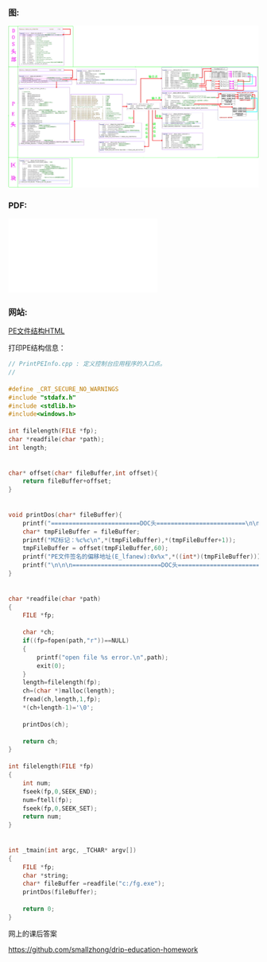 ### 图:

![PE文件结构](PE文件结构.jpg)

### PDF:

![PE文件结构PDF](PE文件结构.pdf)

### 网站:

[PE文件结构HTML](https://www.mallocfree.com/interview/windows-1-pe.htm)



打印PE结构信息：

```cpp
// PrintPEInfo.cpp : 定义控制台应用程序的入口点。
//

#define _CRT_SECURE_NO_WARNINGS
#include "stdafx.h"
#include <stdlib.h>
#include<windows.h>

int filelength(FILE *fp);
char *readfile(char *path);
int length;


char* offset(char* fileBuffer,int offset){
	return fileBuffer+offset;
}


void printDos(char* fileBuffer){
	printf("=========================DOC头=========================\n\n\n");
	char* tmpFileBuffer = fileBuffer;
	printf("MZ标记：%c%c\n",*(tmpFileBuffer),*(tmpFileBuffer+1));
	tmpFileBuffer = offset(tmpFileBuffer,60);
	printf("PE文件签名的偏移地址(E_lfanew):0x%x",*((int*)(tmpFileBuffer)));
	printf("\n\n\n=========================DOC头=========================");
}


char *readfile(char *path)
{
	FILE *fp;

	char *ch;
	if((fp=fopen(path,"r"))==NULL)
	{
		printf("open file %s error.\n",path);
		exit(0);
	}
	length=filelength(fp);
	ch=(char *)malloc(length);
	fread(ch,length,1,fp);
	*(ch+length-1)='\0';

	printDos(ch);
	
	return ch;
}

int filelength(FILE *fp)
{
	int num;
	fseek(fp,0,SEEK_END);
	num=ftell(fp);
	fseek(fp,0,SEEK_SET);
	return num;
}


int _tmain(int argc, _TCHAR* argv[])
{
	FILE *fp;
	char *string;
	char* fileBuffer =readfile("c:/fg.exe");
	printDos(fileBuffer);

	return 0;
}
```







网上的课后答案

https://github.com/smallzhong/drip-education-homework